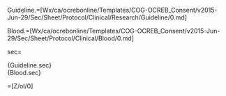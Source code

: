 Guideline.=[Wx/ca/ocrebonline/Templates/COG-OCREB_Consent/v2015-Jun-29/Sec/Sheet/Protocol/Clinical/Research/Guideline/0.md]

Blood.=[Wx/ca/ocrebonline/Templates/COG-OCREB_Consent/v2015-Jun-29/Sec/Sheet/Protocol/Clinical/Blood/0.md]  

sec=<ul type="none" style="padding-left: 0"><li>{Guideline.sec}</li><li>{Blood.sec}</li></ul>

=[Z/ol/0]